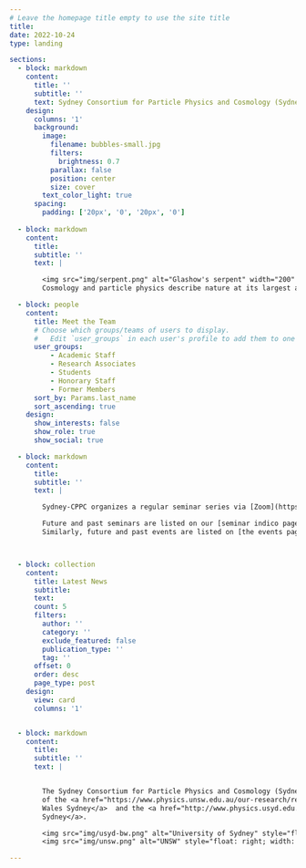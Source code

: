 ```yaml
---
# Leave the homepage title empty to use the site title
title:
date: 2022-10-24
type: landing

sections:
  - block: markdown
    content:
      title: '' 
      subtitle: ''
      text: Sydney Consortium for Particle Physics and Cosmology (Sydney-CPPC)
    design:
      columns: '1'
      background:
        image: 
          filename: bubbles-small.jpg
          filters:
            brightness: 0.7
          parallax: false
          position: center
          size: cover
        text_color_light: true
      spacing:
        padding: ['20px', '0', '20px', '0']
 
  - block: markdown
    content:
      title:
      subtitle: ''
      text: |

        <img src="img/serpent.png" alt="Glashow's serpent" width="200" align="left" style="margin:0px 50px"/>
        Cosmology and particle physics describe nature at its largest and shortest distances, respectively. Both are intimately linked in the early universe with its extreme conditions of high temperature, densities and energies. This is depicted in the cosmic ouroboros. Our <a href="research">research</a> is focused on different aspects of this connection.

  - block: people
    content:
      title: Meet the Team
      # Choose which groups/teams of users to display.
      #   Edit `user_groups` in each user's profile to add them to one or more of these groups.
      user_groups:
          - Academic Staff
          - Research Associates
          - Students
          - Honorary Staff
          - Former Members
      sort_by: Params.last_name
      sort_ascending: true
    design:
      show_interests: false
      show_role: true
      show_social: true

  - block: markdown
    content:
      title:
      subtitle: ''
      text: |

        Sydney-CPPC organizes a regular seminar series via [Zoom](https://uni-sydney.zoom.us/j/2980559069) which is open to everyone. The usual times for the seminars are Thursdays at 16:00 Sydney time. Just click the link above to connect. The recordings of most of the seminars are available via our [Youtube channel](https://www.youtube.com/channel/UCtVYU6uw6Xu1UWq6OvLbpvg).

        Future and past seminars are listed on our [seminar indico page](https://indico.cern.ch/category/14675/), which also provides a [calendar](https://indico.cern.ch/export/categ/14675.ics?from=-31d) with all upcoming events.
        Similarly, future and past events are listed on [the events page](https://indico.cern.ch/category/12731/). 



  - block: collection
    content:
      title: Latest News
      subtitle:
      text:
      count: 5
      filters:
        author: ''
        category: ''
        exclude_featured: false
        publication_type: ''
        tag: ''
      offset: 0
      order: desc
      page_type: post
    design:
      view: card
      columns: '1'


  - block: markdown
    content:
      title:
      subtitle: ''
      text: |


        The Sydney Consortium for Particle Physics and Cosmology (Sydney-CPPC) consists
        of the <a href="https://www.physics.unsw.edu.au/our-research/research-areas/fundamental-physics">cosmology and particle physics group at the University of New South
        Wales Sydney</a>  and the <a href="http://www.physics.usyd.edu.au/hienergy/index.php/Main_Page">particle physics group at the University of
        Sydney</a>.

        <img src="img/usyd-bw.png" alt="University of Sydney" style="float:right; width: 33%; max-width: 500px; min-width: 200px"/>
        <img src="img/unsw.png" alt="UNSW" style="float: right; width: 30%; max-width: 500px; min-width: 200px"/>

---
```

